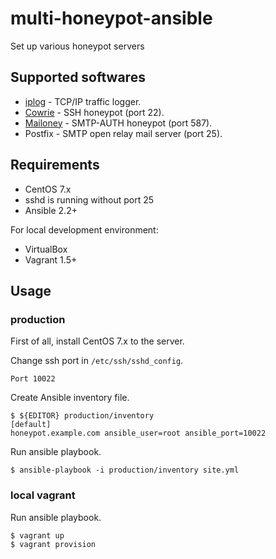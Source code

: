 # multi-honeypot-ansible

Set up various honeypot servers

## Supported softwares

* [iplog](http://freecode.com/projects/iplog) - TCP/IP traffic logger.
* [Cowrie](https://github.com/micheloosterhof/cowrie) - SSH honeypot (port 22).
* [Mailoney](https://github.com/awhitehatter/mailoney) - SMTP-AUTH honeypot (port 587).
* Postfix - SMTP open relay mail server (port 25).

## Requirements

* CentOS 7.x
 * sshd is running without port 25
* Ansible 2.2+

For local development environment:

* VirtualBox
* Vagrant 1.5+

## Usage

### production

First of all, install CentOS 7.x to the server.

Change ssh port in `/etc/ssh/sshd_config`.

    Port 10022

Create Ansible inventory file.

    $ ${EDITOR} production/inventory
    [default]
    honeypot.example.com ansible_user=root ansible_port=10022

Run ansible playbook.

    $ ansible-playbook -i production/inventory site.yml

### local vagrant

Run ansible playbook.

    $ vagrant up
    $ vagrant provision
